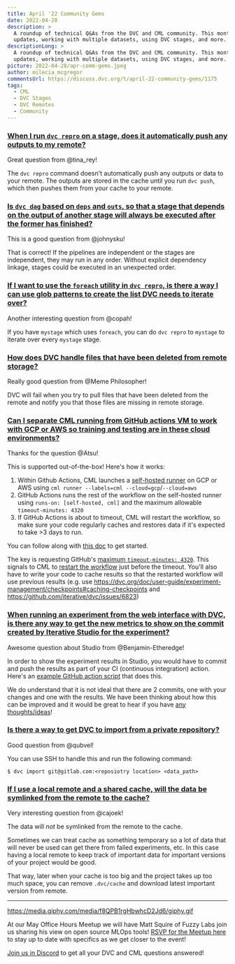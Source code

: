 ```yaml
---
title: April '22 Community Gems
date: 2022-04-28
description: >
  A roundup of technical Q&As from the DVC and CML community. This month: CML
  updates, working with multiple datasets, using DVC stages, and more.
descriptionLong: >
  A roundup of technical Q&As from the DVC and CML community. This month: CML
  updates, working with multiple datasets, using DVC stages, and more.
picture: 2022-04-28/apr-comm-gems.jpeg
author: milecia_mcgregor
commentsUrl: https://discuss.dvc.org/t/april-22-community-gems/1175
tags:
  - CML
  - DVC Stages
  - DVC Remotes
  - Community
---
```


### [When I run `dvc repro` on a stage, does it automatically push any outputs to my remote?](https://discord.com/channels/485586884165107732/563406153334128681/953616587523498025)

Great question from @tina_rey!

The `dvc repro` command doesn't automatically push any outputs or data to your
remote. The outputs are stored in the cache until you run `dvc push`, which then
pushes them from your cache to your remote.

### [Is `dvc dag` based on `deps` and `outs`, so that a stage that depends on the output of another stage will always be executed after the former has finished?](https://discord.com/channels/485586884165107732/563406153334128681/956113493155799070)

This is a good question from @johnysku!

That is correct! If the pipelines are independent or the stages are independent,
they may run in any order. Without explicit dependency linkage, stages could be
executed in an unexpected order.

### [If I want to use the `foreach` utility in `dvc repro`, is there a way I can use glob patterns to create the list DVC needs to iterate over?](https://discord.com/channels/485586884165107732/563406153334128681/956241424150577233)

Another interesting question from @copah!

If you have `mystage` which uses `foreach`, you can do `dvc repro` to `mystage`
to iterate over every `mystage` stage.

### [How does DVC handle files that have been deleted from remote storage?](https://discord.com/channels/485586884165107732/563406153334128681/956254582676258866)

Really good question from @Meme Philosopher!

DVC will fail when you try to pull files that have been deleted from the remote
and notify you that those files are missing in remote storage.

### [Can I separate CML running from GitHub actions VM to work with GCP or AWS so training and testing are in these cloud environments?](https://discord.com/channels/485586884165107732/728693131557732403/954316332457947169)

Thanks for the question @Atsu!

This is supported out-of-the-box! Here's how it works:

1. Within Github Actions, CML launches a
   [self-hosted runner](https://cml.dev/doc/self-hosted-runners) on GCP or AWS
   using `cml runner --labels=cml --cloud=gcp`/`--cloud=aws`
2. GitHub Actions runs the rest of the workflow on the self-hosted runner using
   `runs-on: [self-hosted, cml]` and the maximum allowable
   `timeout-minutes: 4320`
3. If GitHub Actions is about to timeout, CML will restart the workflow, so make
   sure your code regularly caches and restores data if it's expected to take >3
   days to run.

You can follow along with
[this doc](https://cml.dev/doc/self-hosted-runners?tab=GitHub#allocating-cloud-compute-resources-with-cml)
to get started.

The key is requesting GitHub's
[maximum `timeout-minutes: 4320`](https://docs.github.com/en/actions/hosting-your-own-runners/about-self-hosted-runners#usage-limits).
This signals to CML to
[restart the workflow](https://cml.dev/doc/ref/runner#faqs-and-known-issues)
just before the timeout. You'll also have to write your code to cache results so
that the restarted workflow will use previous results (e.g. use
https://dvc.org/doc/user-guide/experiment-management/checkpoints#caching-checkpoints
and https://github.com/iterative/dvc/issues/6823)

### [When running an experiment from the web interface with DVC, is there any way to get the new metrics to show on the commit created by Iterative Studio for the experiment?](https://discord.com/channels/485586884165107732/841856466897469441/957931058639306772)

Awesome question about Studio from @Benjamin-Etheredge!

In order to show the experiment results in Studio, you would have to commit and
push the results as part of your CI (continuous integration) action. Here's an
[example GitHub action script](https://github.com/iterative/demo-fashion-mnist/blob/main/.github/workflows/cml.yaml)
that does this.

We do understand that it is not ideal that there are 2 commits, one with your
changes and one with the results. We have been thinking about how this can be
improved and it would be great to hear if you have
[any thoughts/ideas](https://github.com/iterative/studio-support/)!

### [Is there a way to get DVC to import from a private repository?](https://discord.com/channels/485586884165107732/485596304961962003/964204106824695868)

Good question from @qubvel!

You can use SSH to handle this and run the following command:

```dvc
$ dvc import git@gitlab.com:<reposiotry location> <data_path>
```

### [If I use a local remote and a shared cache, will the data be symlinked from the remote to the cache?](https://discord.com/channels/485586884165107732/485596304961962003/963768504987815987)

Very interesting question from @cajoek!

The data will _not_ be symlinked from the remote to the cache.

Sometimes we can treat cache as something temporary so a lot of data that will
never be used can get there from failed experiments, etc. In this case having a
local remote to keep track of important data for important versions of your
project would be good.

That way, later when your cache is too big and the project takes up too much
space, you can remove `.dvc/cache` and download latest important version from
remote.

---

https://media.giphy.com/media/f8QPB1rgHbwhcD2Jd6/giphy.gif

At our May Office Hours Meetup we will have Matt Squire of Fuzzy Labs join us
sharing his view on open source MLOps tools!
[RSVP for the Meetup here](https://www.meetup.com/Machine-Learning-Engineer-Community-Virtual-Meetups/events/285550813)
to stay up to date with specifics as we get closer to the event!

[Join us in Discord](https://discord.com/invite/dvwXA2N) to get all your DVC and
CML questions answered!
